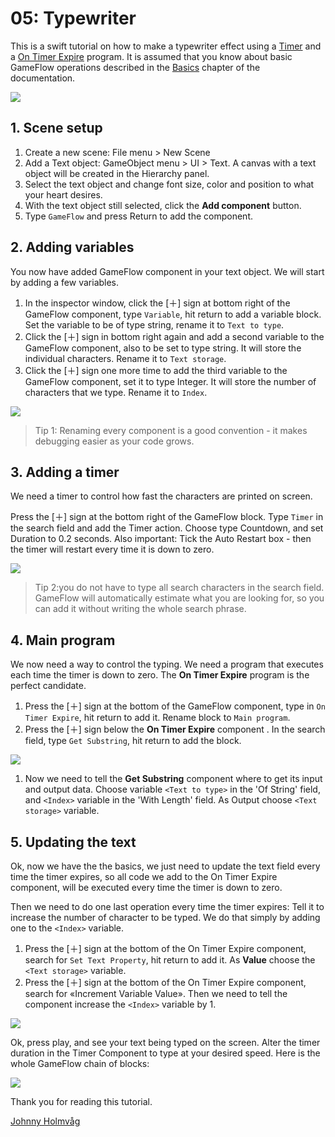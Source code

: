 # 05: Typewriter

This is a swift tutorial on how to make a typewriter effect using a [Timer](https://github.com/evasiongames/gameflow/tree/a7421e42f9065333ad7854eb4695e97f45f64d38/docs/ref/blocks/README.md#Timer.md) and a [On Timer Expire](https://github.com/evasiongames/gameflow/tree/a7421e42f9065333ad7854eb4695e97f45f64d38/docs/ref/programs/README.md#OnTimerExpire.md) program. It is assumed that you know about basic GameFlow operations described in the [Basics](https://github.com/evasiongames/gameflow/tree/a7421e42f9065333ad7854eb4695e97f45f64d38/docs/basics.md) chapter of the documentation.

![](../.gitbook/assets/t05-0.gif)

## 1. Scene setup

1. Create a new scene: File menu &gt; New Scene
2. Add a Text object: GameObject menu &gt; UI &gt; Text. A canvas with a text object will be created in the Hierarchy panel.
3. Select the text object and change font size, color and position to what your heart desires.
4. With the text object still selected, click the **Add component** button.
5. Type `GameFlow` and press Return to add the component.

## 2. Adding variables

You now have added GameFlow component in your text object. We will start by adding a few variables.

1. In the inspector window, click the \[＋\] sign at bottom right of the GameFlow component, type `Variable`, hit return to add a variable block. Set the variable to be of type string, rename it to `Text to type`.
2. Click the \[＋\] sign in bottom right again and add a second variable to the GameFlow component, also to be set to type string. It will store the individual characters. Rename it to `Text storage`.
3. Click the \[＋\] sign one more time to add the third variable to the GameFlow component, set it to type Integer. It will store the number of characters that we type. Rename it to `Index`.

![](../.gitbook/assets/t05-2-1.jpg)

> Tip 1: Renaming every component is a good convention - it makes debugging easier as your code grows.

## 3. Adding a timer

We need a timer to control how fast the characters are printed on screen.

Press the \[＋\] sign at the bottom right of the GameFlow block. Type `Timer` in the search field and add the Timer action. Choose type Countdown, and set Duration to 0.2 seconds. Also important: Tick the Auto Restart box - then the timer will restart every time it is down to zero.

![](../.gitbook/assets/t05-3-1.jpg)

> Tip 2:you do not have to type all search characters in the search field. GameFlow will automatically estimate what you are looking for, so you can add it without writing the whole search phrase.

## 4. Main program

We now need a way to control the typing. We need a program that executes each time the timer is down to zero. The **On Timer Expire** program is the perfect candidate.

1. Press the \[＋\] sign at the bottom of the GameFlow component, type in `On Timer Expire`, hit return to add it. Rename block to `Main program`.
2. Press the \[＋\] sign below the **On Timer Expire** component . In the search field, type `Get Substring`, hit return to add the block.

![](../.gitbook/assets/t05-4-1.jpg)

1. Now we need to tell the **Get Substring** component where to get its input and output data. Choose variable `<Text to type>` in the 'Of String' field, and `<Index>` variable in the 'With Length' field. As Output choose `<Text storage>` variable.

## 5. Updating the text

Ok, now we have the the basics, we just need to update the text field every time the timer expires, so all code we add to the On Timer Expire component, will be executed every time the timer is down to zero.

Then we need to do one last operation every time the timer expires: Tell it to increase the number of character to be typed. We do that simply by adding one to the `<Index>` variable.

1. Press the \[＋\] sign at the bottom of the On Timer Expire component, search for `Set Text Property`, hit return to add it. As **Value** choose the `<Text storage>` variable.
2. Press the \[＋\] sign at the bottom of the On Timer Expire component, search for «Increment Variable Value». Then we need to tell the component increase the `<Index>` variable by 1.

![](../.gitbook/assets/t05-5-1.jpg)

Ok, press play, and see your text being typed on the screen. Alter the timer duration in the Timer Component to type at your desired speed. Here is the whole GameFlow chain of blocks:

![](../.gitbook/assets/t05-5-2.jpg)

Thank you for reading this tutorial.

[Johnny Holmvåg](05.md)

